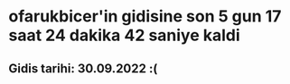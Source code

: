 # ofarukbicer'in gidisine son 5 gun 17 saat 24 dakika 42 saniye kaldi

## Gidis tarihi: 30.09.2022 :(